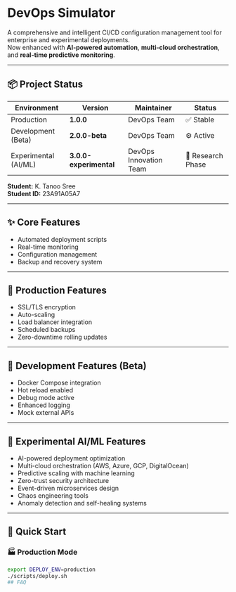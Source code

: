 # DevOps Simulator

A comprehensive and intelligent CI/CD configuration management tool for enterprise and experimental deployments.  
Now enhanced with **AI-powered automation**, **multi-cloud orchestration**, and **real-time predictive monitoring**.

---

## 📦 Project Status

| Environment | Version | Maintainer | Status |
|--------------|----------|-------------|---------|
| Production | **1.0.0** | DevOps Team | ✅ Stable |
| Development (Beta) | **2.0.0-beta** | DevOps Team | ⚙️ Active |
| Experimental (AI/ML) | **3.0.0-experimental** | DevOps Innovation Team | 🚀 Research Phase |

**Student:** K. Tanoo Sree  
**Student ID:** 23A91A05A7  

---

## ✨ Core Features

- Automated deployment scripts  
- Real-time monitoring  
- Configuration management  
- Backup and recovery system  

---

## 🧩 Production Features

- SSL/TLS encryption  
- Auto-scaling  
- Load balancer integration  
- Scheduled backups  
- Zero-downtime rolling updates  

---

## 🧪 Development Features (Beta)

- Docker Compose integration  
- Hot reload enabled  
- Debug mode active  
- Enhanced logging  
- Mock external APIs  

---

## 🤖 Experimental AI/ML Features

- AI-powered deployment optimization  
- Multi-cloud orchestration (AWS, Azure, GCP, DigitalOcean)  
- Predictive scaling with machine learning  
- Zero-trust security architecture  
- Event-driven microservices design  
- Chaos engineering tools  
- Anomaly detection and self-healing systems  

---

## 🚀 Quick Start

### 🏭 Production Mode
```bash
export DEPLOY_ENV=production
./scripts/deploy.sh
## FAQ
